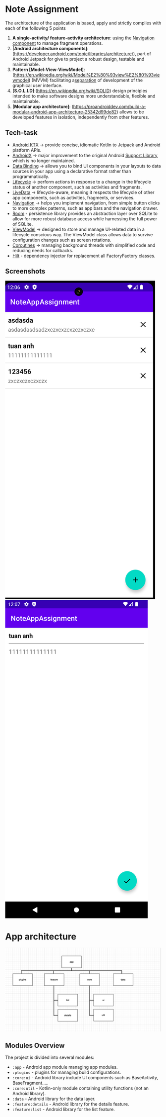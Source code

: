 # Note Assignment

The architecture of the application is based, apply and strictly complies with each of the following 5 points

1. **A single-activity/ feature-activity architecture**: using the [Navigation component](https://developer.android.com/guide/navigation/navigation-getting-started) to manage fragment operations.
2. **[Android architecture components]**: (https://developer.android.com/topic/libraries/architecture/), part of Android Jetpack for give to project a robust design, testable and maintainable.
3. **Pattern [Model-View-ViewModel]**: (https://en.wikipedia.org/wiki/Model%E2%80%93view%E2%80%93viewmodel) (MVVM) facilitating a[separation](https://en.wikipedia.org/wiki/Separation_of_concerns) of development of the graphical user interface.
4. **[S.O.L.I.D]**:(https://en.wikipedia.org/wiki/SOLID) design principles intended to make software designs more understandable, flexible and maintainable.
5. **[Modular app architecture]**: (https://proandroiddev.com/build-a-modular-android-app-architecture-25342d99de82) allows to be developed features in isolation, independently from other features.

## Tech-task
-   [Android KTX](https://developer.android.com/kotlin/ktx.html) → provide concise, idiomatic Kotlin to Jetpack and Android platform APIs.
-   [AndroidX](https://developer.android.com/jetpack/androidx) → major improvement to the original Android [Support Library](https://developer.android.com/topic/libraries/support-library/index), which is no longer maintained.
-   [Data Binding](https://developer.android.com/topic/libraries/data-binding/) → allows you to bind UI components in your layouts to data sources in your app using a declarative format rather than programmatically.
-   [Lifecycle](https://developer.android.com/topic/libraries/architecture/lifecycle) → perform actions in response to a change in the lifecycle status of another component, such as activities and fragments.
-   [LiveData](https://developer.android.com/topic/libraries/architecture/livedata) → lifecycle-aware, meaning it respects the lifecycle of other app components, such as activities, fragments, or services.
-   [Navigation](https://developer.android.com/guide/navigation/) →  helps you implement navigation, from simple button clicks to more complex patterns, such as app bars and the navigation drawer.
-   [Room](https://developer.android.com/topic/libraries/architecture/room) - persistence library provides an abstraction layer over SQLite to allow for more robust database access while harnessing the full power of SQLite.
-   [ViewModel](https://developer.android.com/topic/libraries/architecture/viewmodel) → designed to store and manage UI-related data in a lifecycle conscious way. The ViewModel class allows data to survive configuration changes such as screen rotations.
-   [Coroutines](https://kotlinlang.org/docs/reference/coroutines-overview.html) → managing background threads with simplified code and reducing needs for callbacks.
-   [Hilt](https://dagger.dev/) - dependency injector for replacement all FactoryFactory classes.

## Screenshots

<img src="screenshot/list-screen.png" alt="Screenshot">
<img src="screenshot/detail.png" alt="Screenshot">

# App architecture
<img src="screenshot/app-architecture.png" alt="Screenshot">

## Modules Overview

The project is divided into several modules:

- `:app` - Android app module managing app modules.
- `:plugins` - plugins for managing build configurations.
- `:core:ui` - Android library include UI components such as BaseActivity, BaseFragment.....
- `:core:util` - Kotlin-only module containing utility functions (not an Android library).
- `:data` - Android library for the data layer.
- `:feature:details` - Android library for the details feature.
- `:feature:list` - Android library for the list feature.
